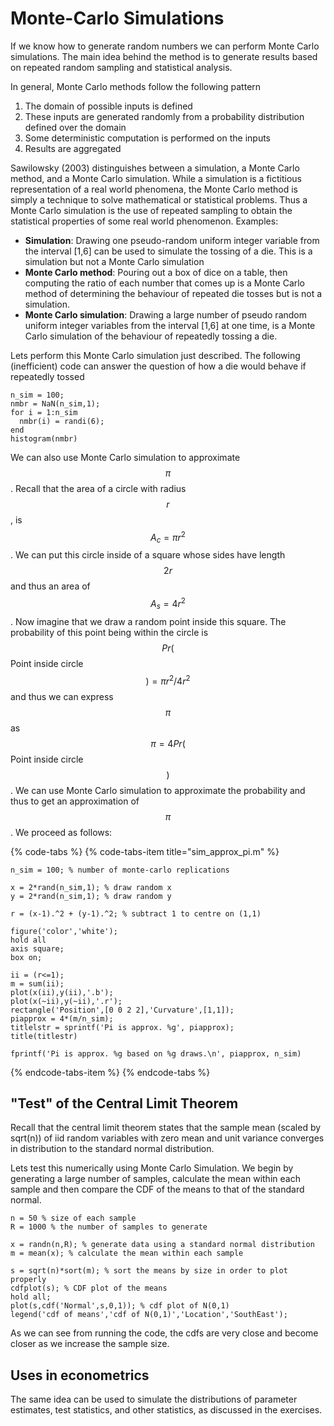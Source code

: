 # Monte-Carlo Simulations

If we know how to generate random numbers we can perform Monte Carlo simulations. The main idea behind the method is to generate results based on repeated random sampling and statistical analysis.

In general, Monte Carlo methods follow the following pattern 

1. The domain of possible inputs is defined
2. These inputs are generated randomly from a probability distribution defined over the domain
3. Some deterministic computation is performed on the inputs
4. Results are aggregated

Sawilowsky \(2003\) distinguishes between a simulation, a Monte Carlo method, and a Monte Carlo simulation. While a simulation is a fictitious representation of a real world phenomena, the Monte Carlo method is simply a technique to solve mathematical or statistical problems. Thus a Monte Carlo simulation is the use of repeated sampling to obtain the statistical properties of some real world phenomenon. Examples:

* **Simulation**: Drawing one pseudo-random uniform integer variable from the interval \[1,6\] can be used to simulate the tossing of a die. This is a simulation but not a Monte Carlo simulation
* **Monte Carlo method**: Pouring out a box of dice on a table, then computing the ratio of each number that comes up is a Monte Carlo method of determining the behaviour of repeated die tosses but is not a simulation.
* **Monte Carlo simulation**: Drawing a large number of pseudo random uniform integer variables from the interval \[1,6\] at one time, is a Monte Carlo simulation of the behaviour of repeatedly tossing a die.

Lets perform this Monte Carlo simulation just described. The following \(inefficient\) code can answer the question of how a die would behave if repeatedly tossed

```text
n_sim = 100;
nmbr = NaN(n_sim,1);
for i = 1:n_sim
  nmbr(i) = randi(6);
end
histogram(nmbr)
```

We can also use Monte Carlo simulation to approximate $$\pi$$. Recall that the area of a circle with radius $$r$$, is $$A_c = \pi r^2$$. We can put this circle inside of a square whose sides have length $$2r$$ and thus an area of $$A_s = 4r^2$$. Now imagine that we draw a random point inside this square. The probability of this point being within the circle is $$Pr($$Point inside circle$$) = \pi r^2 / 4 r^2$$ and thus we can express $$\pi$$ as $$\pi = 4 Pr($$Point inside circle$$)$$. We can use Monte Carlo simulation to approximate the probability and thus to get an approximation of $$\pi$$. We proceed as follows:

{% code-tabs %}
{% code-tabs-item title="sim\_approx\_pi.m" %}
```text
n_sim = 100; % number of monte-carlo replications

x = 2*rand(n_sim,1); % draw random x
y = 2*rand(n_sim,1); % draw random y

r = (x-1).^2 + (y-1).^2; % subtract 1 to centre on (1,1)

figure('color','white');
hold all
axis square;
box on;

ii = (r<=1);
m = sum(ii);
plot(x(ii),y(ii),'.b');
plot(x(~ii),y(~ii),'.r');
rectangle('Position',[0 0 2 2],'Curvature',[1,1]);
piapprox = 4*(m/n_sim);
titlelstr = sprintf('Pi is approx. %g', piapprox);
title(titlestr)

fprintf('Pi is approx. %g based on %g draws.\n', piapprox, n_sim)
```
{% endcode-tabs-item %}
{% endcode-tabs %}

## "Test" of the Central Limit Theorem

Recall that the central limit theorem states that the sample mean \(scaled by sqrt\(n\)\) of iid random variables with zero mean and unit variance converges in distribution to the standard normal distribution.

Lets test this numerically using Monte Carlo Simulation. We begin by generating a large number of samples, calculate the mean within each sample and then compare the CDF of the means to that of the standard normal.

```text
n = 50 % size of each sample
R = 1000 % the number of samples to generate

x = randn(n,R); % generate data using a standard normal distribution
m = mean(x); % calculate the mean within each sample

s = sqrt(n)*sort(m); % sort the means by size in order to plot properly
cdfplot(s); % CDF plot of the means
hold all;
plot(s,cdf('Normal',s,0,1)); % cdf plot of N(0,1)
legend('cdf of means','cdf of N(0,1)','Location','SouthEast');
```

As we can see from running the code, the cdfs are very close and become closer as we increase the sample size.

## Uses in econometrics

The same idea can be used to simulate the distributions of parameter estimates, test statistics, and other statistics, as discussed in the exercises.

